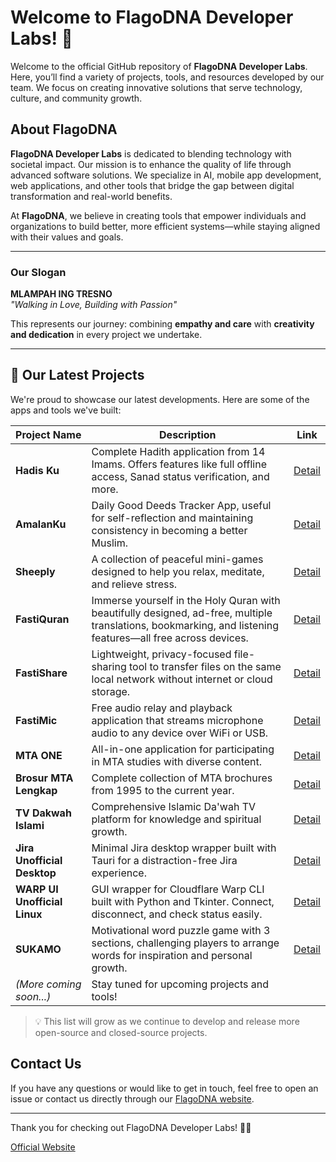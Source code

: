 # Welcome to FlagoDNA Developer Labs! 👋

Welcome to the official GitHub repository of **FlagoDNA Developer Labs**. Here, you’ll find a variety of projects, tools, and resources developed by our team. We focus on creating innovative solutions that serve technology, culture, and community growth.

## About FlagoDNA

**FlagoDNA Developer Labs** is dedicated to blending technology with societal impact. Our mission is to enhance the quality of life through advanced software solutions. We specialize in AI, mobile app development, web applications, and other tools that bridge the gap between digital transformation and real-world benefits.

At **FlagoDNA**, we believe in creating tools that empower individuals and organizations to build better, more efficient systems—while staying aligned with their values and goals.

---

### Our Slogan

**MLAMPAH ING TRESNO**  
_"Walking in Love, Building with Passion"_

This represents our journey: combining **empathy and care** with **creativity and dedication** in every project we undertake.

---

## 🧩 Our Latest Projects

We're proud to showcase our latest developments. Here are some of the apps and tools we've built:

| Project Name                 | Description                                                                                                                                                | Link                                                         |
| ---------------------------- | ---------------------------------------------------------------------------------------------------------------------------------------------------------- | ------------------------------------------------------------ |
| **Hadis Ku**                 | Complete Hadith application from 14 Imams. Offers features like full offline access, Sanad status verification, and more.                                  | [Detail](https://flagodna.com/project/hadis-ku/)             |
| **AmalanKu**                 | Daily Good Deeds Tracker App, useful for self-reflection and maintaining consistency in becoming a better Muslim.                                          | [Detail](https://flagodna.com/project/amalan-ku/)            |
| **Sheeply**                  | A collection of peaceful mini-games designed to help you relax, meditate, and relieve stress.                                                              | [Detail](https://flagodna.com/project/sheeply/)              |
| **FastiQuran**               | Immerse yourself in the Holy Quran with beautifully designed, ad-free, multiple translations, bookmarking, and listening features—all free across devices. | [Detail](https://flagodna.com/project/fastiquran/)           |
| **FastiShare**               | Lightweight, privacy-focused file-sharing tool to transfer files on the same local network without internet or cloud storage.                              | [Detail](https://github.com/flagodna-developer/FastiShare)   |
| **FastiMic**                 | Free audio relay and playback application that streams microphone audio to any device over WiFi or USB.                                                    | [Detail](https://flagodna.com/project/fastimic/)             |
| **MTA ONE**                  | All-in-one application for participating in MTA studies with diverse content.                                                                              | [Detail](https://flagodna.com/project/mta-one/)              |
| **Brosur MTA Lengkap**       | Complete collection of MTA brochures from 1995 to the current year.                                                                                        | [Detail](https://flagodna.com/project/brosur-mta-lengkap/)   |
| **TV Dakwah Islami**         | Comprehensive Islamic Da'wah TV platform for knowledge and spiritual growth.                                                                               | [Detail](https://flagodna.com/project/tv-dakwah-islami/)     |
| **Jira Unofficial Desktop**  | Minimal Jira desktop wrapper built with Tauri for a distraction-free Jira experience.                                                                      | [Detail](https://github.com/cas8398/jira-desktop-unofficial) |
| **WARP UI Unofficial Linux** | GUI wrapper for Cloudflare Warp CLI built with Python and Tkinter. Connect, disconnect, and check status easily.                                           | [Detail](https://github.com/cas8398/warp-ui-unofficial)      |
| **SUKAMO**                   | Motivational word puzzle game with 3 sections, challenging players to arrange words for inspiration and personal growth.                                   | [Detail](https://flagodna.com/project/sukamo/)               |
| _(More coming soon...)_      | Stay tuned for upcoming projects and tools!                                                                                                                |                                                              |

> 💡 This list will grow as we continue to develop and release more open-source and closed-source projects.

## Contact Us

If you have any questions or would like to get in touch, feel free to open an issue or contact us directly through our [FlagoDNA website](https://flagodna.com).

---

Thank you for checking out FlagoDNA Developer Labs! 🌱🚀

[Official Website](https://flagodna.com)
